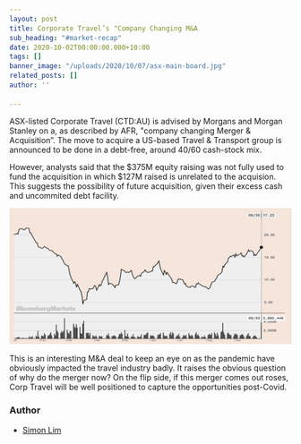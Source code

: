 ```yaml
---
layout: post
title: Corporate Travel’s "Company Changing M&A
sub_heading: "#market-recap"
date: 2020-10-02T00:00:00.000+10:00
tags: []
banner_image: "/uploads/2020/10/07/asx-main-board.jpg"
related_posts: []
author: ''

---
```

ASX-listed Corporate Travel (CTD:AU) is advised by Morgans and Morgan Stanley on a, as described by AFR, "company changing Merger & Acquisition”. The move to acquire a US-based Travel & Transport group is announced to be done in a debt-free, around 40/60 cash-stock mix.

However, analysts said that the $375M equity raising was not fully used to fund the acquisition in which $127M raised is unrelated to the acquision. This suggests the possibility of future acquisition, given their excess cash and uncommited debt facility.

![](/uploads/2020/10/07/screen-shot-2020-10-08-at-10-05-33-am.png)

This is an interesting M&A deal to keep an eye on as the pandemic have obviously impacted the travel industry badly. It raises the obvious question of why do the merger now? On the flip side, if this merger comes out roses, Corp Travel will be well positioned to capture the opportunities post-Covid.

### Author

* [Simon Lim](/about/simon/)
